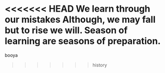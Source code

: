 <<<<<<< HEAD
We learn through our mistakes
Although, we may fall but to rise we will.
Season of learning are seasons of preparation.
=======
booya
>>>>>>> history
